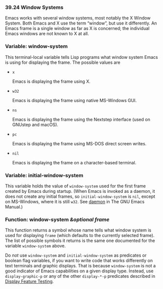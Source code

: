 

### 39.24 Window Systems

Emacs works with several window systems, most notably the X Window System. Both Emacs and X use the term “window”, but use it differently. An Emacs frame is a single window as far as X is concerned; the individual Emacs windows are not known to X at all.

### Variable: **window-system**

This terminal-local variable tells Lisp programs what window system Emacs is using for displaying the frame. The possible values are

*   `x`

    Emacs is displaying the frame using X.

*   `w32`

    Emacs is displaying the frame using native MS-Windows GUI.

*   `ns`

    Emacs is displaying the frame using the Nextstep interface (used on GNUstep and macOS).

*   `pc`

    Emacs is displaying the frame using MS-DOS direct screen writes.

*   `nil`

    Emacs is displaying the frame on a character-based terminal.

### Variable: **initial-window-system**

This variable holds the value of `window-system` used for the first frame created by Emacs during startup. (When Emacs is invoked as a daemon, it does not create any initial frames, so `initial-window-system` is `nil`, except on MS-Windows, where it is still `w32`. See [daemon](https://www.gnu.org/software/emacs/manual/html_node/emacs/Initial-Options.html#Initial-Options) in The GNU Emacs Manual.)

### Function: **window-system** *\&optional frame*

This function returns a symbol whose name tells what window system is used for displaying `frame` (which defaults to the currently selected frame). The list of possible symbols it returns is the same one documented for the variable `window-system` above.

Do *not* use `window-system` and `initial-window-system` as predicates or boolean flag variables, if you want to write code that works differently on text terminals and graphic displays. That is because `window-system` is not a good indicator of Emacs capabilities on a given display type. Instead, use `display-graphic-p` or any of the other `display-*-p` predicates described in [Display Feature Testing](Display-Feature-Testing.html).
